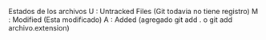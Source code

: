 Estados de los archivos
U : Untracked Files (Git todavia no tiene registro)
M : Modified (Esta modificado)
A : Added (agregado git add . o git add archivo.extension)
